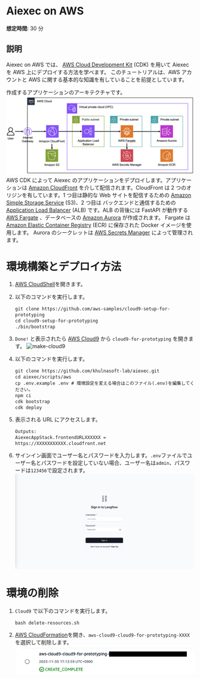 # Aiexec on AWS

**想定時間**: 30 分

## 説明

Aiexec on AWS では、 [AWS Cloud Development Kit](https://aws.amazon.com/cdk/?nc2=type_a) (CDK) を用いて Aiexec を AWS 上にデプロイする方法を学べます。
このチュートリアルは、AWS アカウントと AWS に関する基本的な知識を有していることを前提としています。

作成するアプリケーションのアーキテクチャです。
![aiexec-archi](./img/aiexec-archi.png)
AWS CDK によって Aiexec のアプリケーションをデプロイします。アプリケーションは [Amazon CloudFront](https://aws.amazon.com/cloudfront/?nc1=h_ls) を介して配信されます。CloudFront は 2 つのオリジンを有しています。1 つ目は静的な Web サイトを配信するための [Amazon Simple Storage Service](https://aws.amazon.com/s3/?nc1=h_ls) (S3)、2 つ目は バックエンドと通信するための [Application Load Balancer](https://aws.amazon.com/elasticloadbalancing/application-load-balancer/?nc1=h_ls) (ALB) です。ALB の背後には FastAPI が動作する [AWS Fargate](https://aws.amazon.com/fargate/?nc2=type_a) 、データベースの [Amazon Aurora](https://aws.amazon.com/rds/aurora/?nc2=type_a) が作成されます。
Fargate は [Amazon Elastic Container Registry](https://aws.amazon.com/ecr/?nc1=h_ls) (ECR) に保存された Docker イメージを使用します。
Aurora のシークレットは [AWS Secrets Manager](https://aws.amazon.com/secrets-manager/?nc2=type_a) によって管理されます。

# 環境構築とデプロイ方法

1. [AWS CloudShell](https://us-east-1.console.aws.amazon.com/cloudshell/home?region=us-east-1)を開きます。

1. 以下のコマンドを実行します。

   ```shell
   git clone https://github.com/aws-samples/cloud9-setup-for-prototyping
   cd cloud9-setup-for-prototyping
   ./bin/bootstrap
   ```

1. `Done!` と表示されたら [AWS Cloud9](https://us-east-1.console.aws.amazon.com/cloud9control/home?region=us-east-1#/) から `cloud9-for-prototyping` を開きます。
   ![make-cloud9](./img/aiexec-cloud9.png)

1. 以下のコマンドを実行します。
   ```shell
   git clone https://github.com/khulnasoft-lab/aiexec.git
   cd aiexec/scripts/aws
   cp .env.example .env # 環境設定を変える場合はこのファイル(.env)を編集してください。
   npm ci
   cdk bootstrap
   cdk deploy
   ```
1. 表示される URL にアクセスします。
   ```shell
   Outputs:
   AiexecAppStack.frontendURLXXXXXX = https://XXXXXXXXXXX.cloudfront.net
   ```
1. サインイン画面でユーザー名とパスワードを入力します。`.env`ファイルでユーザー名とパスワードを設定していない場合、ユーザー名は`admin`、パスワードは`123456`で設定されます。
   ![make-cloud9](./img/aiexec-signin.png)

# 環境の削除

1. `Cloud9` で以下のコマンドを実行します。

   ```shell
   bash delete-resources.sh
   ```

1. [AWS CloudFormation](https://us-east-1.console.aws.amazon.com/cloudformation/home?region=us-east-1#/getting-started)を開き、`aws-cloud9-cloud9-for-prototyping-XXXX` を選択して削除します。
   ![delete-cfn](./img/aiexec-cfn.png)

